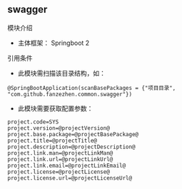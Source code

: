 swagger
------------------------------------------   
模块介绍
   * 主体框架： Springboot 2
   
引用条件
   * 此模块需扫描该目录结构，如：
    
    @SpringBootApplication(scanBasePackages = {"项目目录", "com.github.fanzezhen.common.swagger"})
   
   * 此模块需要获取配置参数： 

    project.code=SYS
    project.version=@projectVersion@
    project.base.package=@projectBasePackage@
    project.title=@projectTitle@
    project.description=@projectDescription@
    project.link.man=@projectLinkMan@
    project.link.url=@projectLinkUrl@
    project.link.email=@projectLinkEmail@
    project.license=@projectLicense@
    project.license.url=@projectLicenseUrl@
